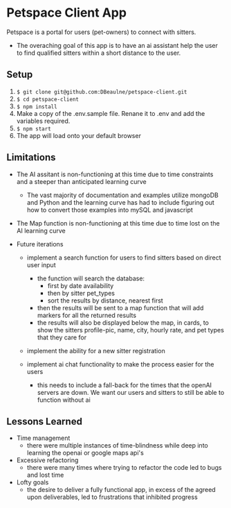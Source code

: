 # Petspace Client App

Petspace is a portal for users (pet-owners) to connect with sitters.
- The overaching goal of this app is to have an ai assistant help the user to find qualified sitters within
  a short distance to the user.

## Setup
1.  `$ git clone git@github.com:DBeaulne/petspace-client.git`
2.  `$ cd petspace-client`
3.  `$ npm install`
4.  Make a copy of the .env.sample file. Renane it to .env and add the variables required.
5.  `$ npm start`
6.  The app will load onto your default browser

## Limitations
  - The AI assitant is non-functioning at this time due to time constraints and a steeper than anticipated learning curve
    - The vast majority of documentation and examples utilize mongoDB and Python and the learning curve has had to include figuring out how to convert those examples into mySQL and javascript
  - The Map function is non-functioning at this time due to time lost on the AI learning curve

  - Future iterations
    - implement a search function for users to find sitters based on direct user input
      - the function will search the database:
        - first by date availability
        - then by sitter pet_types
        - sort the results by distance, nearest first
      - then the results will be sent to a map function that will add markers for all the returned results
      - the results will also be displayed below the map, in cards, to show the sitters profile-pic, name, city, hourly rate, and pet types that they care for
    
    - implement the ability for a new sitter registration
    - implement ai chat functionality to make the process easier for the users
      - this needs to include a fall-back for the times that the openAI servers are down. We want our users and sitters to still be able to function without ai
    
## Lessons Learned
  - Time management
    - there were multiple instances of time-blindness while deep into learning the openai or google maps api's
  - Excessive refactoring
    - there were many times where trying to refactor the code led to bugs and lost time
  - Lofty goals
    - the desire to deliver a fully functional app, in excess of the agreed upon deliverables, led to frustrations that inhibited progress